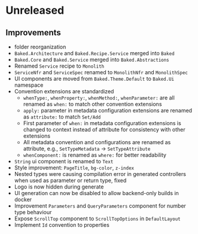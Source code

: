 # Unreleased

## Improvements

- folder reorganization
- `Baked.Architecture` and `Baked.Recipe.Service` merged into `Baked`
- `Baked.Core` and `Baked.Service` merged into `Baked.Abstractions`
- Renamed `Service` recipe to `Monolith`
- `ServiceNfr` and `ServiceSpec` renamed to `MonolithNfr` and `MonolithSpec`
- UI components are moved from `Baked.Theme.Default` to `Baked.Ui` namespace
- Convention extensions are standardized
  - `whenType:`, `whenProperty:`, `whenMethod:`, `whenParameter:` are all
    renamed as `when:` to match other convention extensions
  - `apply:` parameter in metadata configuration extensions are renamed as
    `attribute:` to match `Set/Add`
  - First parameter of `when:` in metadata configuration extensions is changed
    to context instead of attribute for consistency with other extensions
  - All metadata convention and configurations are renamed as attribute, e.g.,
    `SetTypeMetadata` -> `SetTypeAttribute`
  - `whenComponent:` is renamed as `where:` for better readability
- `String` ui component is renamed to `Text`
- Style improvement: `PageTitle`, `bg-color`, `z-index`
- Nested types were causing compilation error in generated controllers when
  used as parameter or return type, fixed
- Logo is now hidden during generate
- UI generation can now be disabled to allow backend-only builds in docker
- Improvement `Parameters` and `QueryParameters` component for number type
  behaviour
- Expose `ScrollTop` component to `ScrollTopOptions` in `DefaultLayout`
- Implement `Id` convention to properties